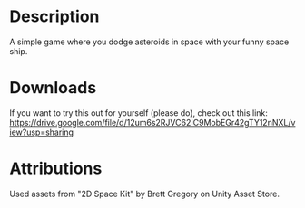 # Description
A simple game where you dodge asteroids in space with your funny space ship.

# Downloads
If you want to try this out for yourself (please do), check out this link: https://drive.google.com/file/d/12um6s2RJVC62IC9MobEGr42gTY12nNXL/view?usp=sharing

# Attributions
Used assets from "2D Space Kit" by Brett Gregory on Unity Asset Store.
